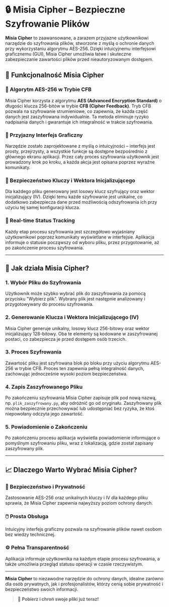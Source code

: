 # 🔒 Misia Cipher – Bezpieczne Szyfrowanie Plików

**Misia Cipher** to zaawansowane, a zarazem przyjazne użytkownikowi narzędzie do szyfrowania plików, stworzone z myślą o ochronie danych przy wykorzystaniu algorytmu AES-256. Dzięki intuicyjnemu interfejsowi graficznemu (GUI), Misia Cipher umożliwia łatwe i skuteczne zabezpieczanie zawartości plików przed nieautoryzowanym dostępem. 

## 📜 Funkcjonalność Misia Cipher

### 🔹 Algorytm AES-256 w Trybie CFB
Misia Cipher korzysta z algorytmu **AES (Advanced Encryption Standard)** o długości klucza 256-bitów w trybie **CFB (Cipher Feedback)**. Tryb CFB pozwala na szyfrowanie strumieniowe, co zapewnia, że każda część danych jest zaszyfrowana indywidualnie. Ta metoda eliminuje ryzyko nadpisania danych i gwarantuje ich integralność w trakcie szyfrowania.

### 🔹 Przyjazny Interfejs Graficzny
Narzędzie zostało zaprojektowane z myślą o intuicyjności – interfejs jest prosty, przejrzysty, a wszystkie funkcje są dostępne bezpośrednio z głównego ekranu aplikacji. Przez cały proces szyfrowania użytkownik jest prowadzony krok po kroku, a każda akcja jest opisana poprzez wyraźne komunikaty.

### 🔹 Bezpieczeństwo Kluczy i Wektora Inicjalizującego
Dla każdego pliku generowany jest losowy klucz szyfrujący oraz wektor inicjalizujący (IV). Dzięki temu każde szyfrowanie jest unikalne, co dodatkowo zabezpiecza dane przed możliwością odszyfrowania ich przy użyciu tej samej konfiguracji klucza.

### 🔹 Real-time Status Tracking
Każdy etap procesu szyfrowania jest szczegółowo wyjaśniany użytkownikowi poprzez komunikaty wyświetlane w interfejsie. Aplikacja informuje o statusie począwszy od wyboru pliku, przez przygotowanie, aż po zakończenie procesu szyfrowania.

---

## 🔧 Jak działa Misia Cipher?

### 1. Wybór Pliku do Szyfrowania
Użytkownik może szybko wybrać plik do zaszyfrowania za pomocą przycisku "Wybierz plik". Wybrany plik jest następnie analizowany i przygotowywany do procesu szyfrowania.

### 2. Generowanie Klucza i Wektora Inicjalizującego (IV)
Misia Cipher generuje unikalny, losowy klucz 256-bitowy oraz wektor inicjalizujący 128-bitowy. Oba te elementy są kodowane w zaszyfrowanej postaci, co zabezpiecza je przed dostępem osób trzecich.

### 3. Proces Szyfrowania
Zawartość pliku jest szyfrowana blok po bloku przy użyciu algorytmu AES-256 w trybie CFB. Proces ten zapewnia pełną integralność danych, zachowując jednocześnie wysoki poziom bezpieczeństwa.

### 4. Zapis Zaszyfrowanego Pliku
Po zakończeniu szyfrowania Misia Cipher zapisuje plik pod nową nazwą, np. `plik_zaszyfrowany.py`, aby odróżnić go od oryginału. Zaszyfrowany plik można bezpiecznie przechowywać lub udostępniać bez ryzyka, że ktoś niepowołany odczyta jego zawartość.

### 5. Powiadomienie o Zakończeniu
Po zakończeniu procesu aplikacja wyświetla powiadomienie informujące o pomyślnym szyfrowaniu pliku, wraz z lokalizacją, gdzie został zapisany zaszyfrowany plik.

---

## 📈 Dlaczego Warto Wybrać Misia Cipher?

### 🔐 Bezpieczeństwo i Prywatność
Zastosowanie AES-256 oraz unikalnych kluczy i IV dla każdego pliku sprawia, że Misia Cipher zapewnia najwyższy poziom ochrony danych.

### 🖱️ Prosta Obsługa
Intuicyjny interfejs graficzny pozwala na szyfrowanie plików nawet osobom bez wiedzy technicznej.

### ⚙️ Pełna Transparentność
Aplikacja informuje użytkownika na każdym etapie procesu szyfrowania, a także umożliwia przegląd statusu operacji w czasie rzeczywistym.

---

**Misia Cipher** to niezawodne narzędzie do ochrony danych, idealne zarówno dla osób prywatnych, jak i profesjonalistów, którzy cenią sobie prywatność i bezpieczeństwo swoich informacji.

> 🔗 **Pobierz i chroń swoje pliki już teraz!**
